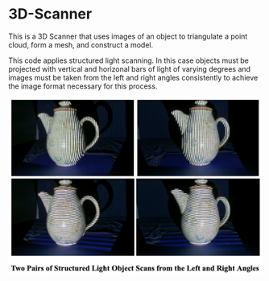 # 3D-Scanner
This is a 3D Scanner that uses images of an object to triangulate a point cloud, form a mesh, and construct a model.

This code applies structured light scanning. In this case objects must be projected with vertical and horizonal bars of light of varying degrees and images must be taken from the left and right angles consistently to achieve the image format necessary for this process.

![Format of structured light images](Structured_Light_Object_Scan.png)

